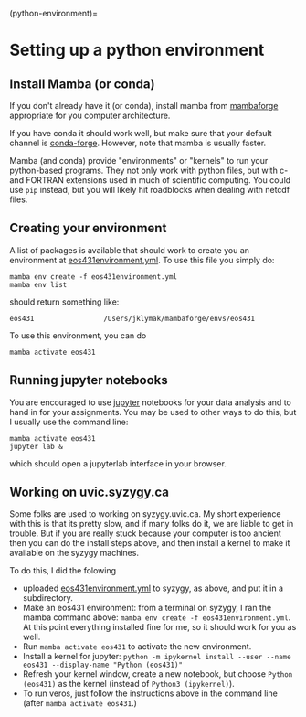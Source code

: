 (python-environment)=
# Setting up a python environment

## Install Mamba (or conda)

If you don't already have it (or conda), install mamba from [mambaforge](https://github.com/conda-forge/miniforge#mambaforge) appropriate for you computer architecture.

If you have conda it should work well, but make sure that your default channel is [conda-forge](https://conda-forge.org/docs/user/introduction.html#how-can-i-install-packages-from-conda-forge). However, note that mamba is usually faster.

Mamba (and conda) provide "environments" or "kernels" to run your python-based programs.  They not only work with python files, but with c- and FORTRAN extensions used in much of scientific computing.  You could use `pip` instead, but you will likely hit roadblocks when dealing with netcdf files.

## Creating your environment

A list of packages is available that should work to create you an environment at [eos431environment.yml](./eos431environment.yml).  To use this file you simply do:

```
mamba env create -f eos431environment.yml
mamba env list
```

should return something like:

```
eos431                 /Users/jklymak/mambaforge/envs/eos431
```

To use this environment, you can do

```
mamba activate eos431
```

## Running jupyter notebooks

You are encouraged to use [jupyter](https://jupyter.org) notebooks for your data analysis and to hand in for your assignments.  You may be used to other ways to do this, but I usually use the command line:

```
mamba activate eos431
jupyter lab &
```

which should open a jupyterlab interface in your browser.


## Working on uvic.syzygy.ca

Some folks are used to working on syzygy.uvic.ca.  My short experience with this is that its pretty slow, and if many folks do it, we are liable to get in trouble.  But if you are really stuck because your computer is too ancient then you can do the install steps above, and then install a kernel to make it available on the syzygy machines.

To do this, I did the folowing

- uploaded [eos431environment.yml](./eos431environment.yml) to syzygy, as above, and put it in a subdirectory.
- Make an eos431 environment: from a terminal on syzygy, I ran the mamba command above: `mamba env create -f eos431environment.yml`.  At this point everything installed fine for me, so it should work for you as well.
- Run `mamba activate eos431` to activate the new environment.
- Install a kernel for jupyter: `python -m ipykernel install --user --name eos431 --display-name "Python (eos431)"`
- Refresh your kernel window, create a new notebook, but choose `Python (eos431)` as the kernel (instead of `Python3 (ipykernel)`).
- To run veros, just follow the instructions above in the command line (after `mamba activate eos431`.)




